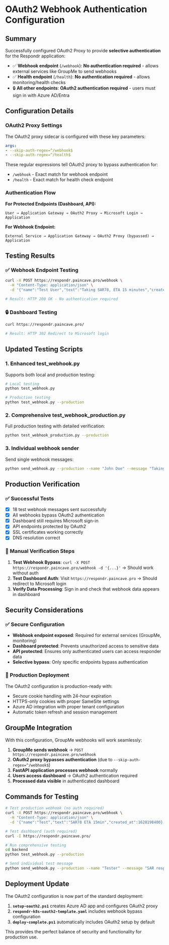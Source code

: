 # OAuth2 Webhook Authentication Configuration

## Summary

Successfully configured OAuth2 Proxy to provide **selective authentication** for the Respondr application:

- ✅ **Webhook endpoint** (`/webhook`): **No authentication required** - allows external services like GroupMe to send webhooks
- ✅ **Health endpoint** (`/health`): **No authentication required** - allows monitoring/health checks  
- 🔒 **All other endpoints**: **OAuth2 authentication required** - users must sign in with Azure AD/Entra

## Configuration Details

### OAuth2 Proxy Settings
The OAuth2 proxy sidecar is configured with these key parameters:
```yaml
args:
- --skip-auth-regex=^/webhook$
- --skip-auth-regex=^/health$
```

These regular expressions tell OAuth2 proxy to bypass authentication for:
- `/webhook` - Exact match for webhook endpoint
- `/health` - Exact match for health check endpoint

### Authentication Flow

**For Protected Endpoints (Dashboard, API):**
```
User → Application Gateway → OAuth2 Proxy → Microsoft Login → Application
```

**For Webhook Endpoint:**
```
External Service → Application Gateway → OAuth2 Proxy (bypassed) → Application
```

## Testing Results

### ✅ Webhook Endpoint Testing
```bash
curl -X POST https://respondr.paincave.pro/webhook \
  -H "Content-Type: application/json" \
  -d '{"name":"Test User","text":"Taking SAR78, ETA 15 minutes","created_at":1628198400}'

# Result: HTTP 200 OK - No authentication required
```

### 🔒 Dashboard Testing
```bash
curl https://respondr.paincave.pro/

# Result: HTTP 302 Redirect to Microsoft login
```

## Updated Testing Scripts

### 1. Enhanced test_webhook.py
Supports both local and production testing:
```bash
# Local testing
python test_webhook.py

# Production testing
python test_webhook.py --production
```

### 2. Comprehensive test_webhook_production.py
Full production testing with detailed verification:
```bash
python test_webhook_production.py --production
```

### 3. Individual webhook sender
Send single webhook messages:
```bash
python send_webhook.py --production --name "John Doe" --message "Taking SAR78, ETA 15 minutes"
```

## Production Verification

### ✅ Successful Tests
- [x] 18 test webhook messages sent successfully
- [x] All webhooks bypass OAuth2 authentication  
- [x] Dashboard still requires Microsoft sign-in
- [x] API endpoints protected by OAuth2
- [x] SSL certificates working correctly
- [x] DNS resolution correct

### 📝 Manual Verification Steps
1. **Test Webhook Bypass**: `curl -X POST https://respondr.paincave.pro/webhook -d '{...}'` → Should work without auth
2. **Test Dashboard Auth**: Visit `https://respondr.paincave.pro` → Should redirect to Microsoft login
3. **Verify Data Processing**: Sign in and check that webhook data appears in dashboard

## Security Considerations

### ✅ Secure Configuration
- **Webhook endpoint exposed**: Required for external services (GroupMe, monitoring)
- **Dashboard protected**: Prevents unauthorized access to sensitive data
- **API protected**: Ensures only authenticated users can access responder data
- **Selective bypass**: Only specific endpoints bypass authentication

### 🔐 Production Deployment
The OAuth2 configuration is production-ready with:
- Secure cookie handling with 24-hour expiration
- HTTPS-only cookies with proper SameSite settings
- Azure AD integration with proper tenant configuration
- Automatic token refresh and session management

## GroupMe Integration

With this configuration, GroupMe webhooks will work seamlessly:

1. **GroupMe sends webhook** → `POST https://respondr.paincave.pro/webhook`
2. **OAuth2 proxy bypasses authentication** (due to `--skip-auth-regex=^/webhook$`)
3. **FastAPI application processes webhook** normally
4. **Users access dashboard** → OAuth2 authentication required
5. **Processed data visible** in authenticated dashboard

## Commands for Testing

```bash
# Test production webhook (no auth required)
curl -X POST https://respondr.paincave.pro/webhook \
  -H "Content-Type: application/json" \
  -d '{"name":"Test","text":"SAR78 ETA 15min","created_at":1628198400}'

# Test dashboard (auth required)
curl -I https://respondr.paincave.pro/

# Run comprehensive testing
cd backend
python test_webhook.py --production

# Send individual test message
python send_webhook.py --production --name "Tester" --message "SAR response test"
```

## Deployment Update

The OAuth2 configuration is now part of the standard deployment:

1. **`setup-oauth2.ps1`** creates Azure AD app and configures OAuth2 proxy
2. **`respondr-k8s-oauth2-template.yaml`** includes webhook bypass configuration
3. **`deploy-complete.ps1`** automatically includes OAuth2 setup by default

This provides the perfect balance of security and functionality for production use.

